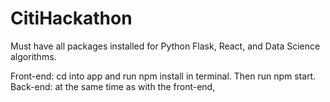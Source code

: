 # CitiHackathon

Must have all packages installed for Python Flask, React, and Data Science algorithms.

Front-end: cd into app and run npm install in terminal. Then run npm start.
Back-end: at the same time as with the front-end, 
